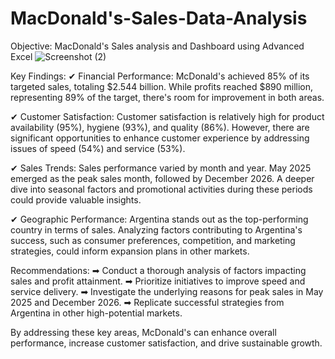 # MacDonald's-Sales-Data-Analysis

Objective: MacDonald's Sales analysis and Dashboard using Advanced Excel
![Screenshot (2)](https://github.com/user-attachments/assets/5c25f04e-d69c-46ab-b764-5c1a07f46cb0)

Key Findings: 
✔ Financial Performance:
  McDonald's achieved 85% of its targeted sales, totaling $2.544 billion. While profits reached $890 million, representing 89% of the target, there's room for improvement in both areas.
  
✔ Customer Satisfaction:
  Customer satisfaction is relatively high for product availability (95%), hygiene (93%), and quality (86%). However, there are significant opportunities to enhance customer experience by 
  addressing issues of speed (54%) and service (53%).

✔ Sales Trends:
  Sales performance varied by month and year. May 2025 emerged as the peak sales month, followed by December 2026. A deeper dive into seasonal factors and promotional activities during 
  these periods could provide valuable insights.
  
✔ Geographic Performance:
  Argentina stands out as the top-performing country in terms of sales. Analyzing factors contributing to Argentina's success, such as consumer preferences, competition, and marketing 
  strategies, could inform expansion plans in other markets. 
  
Recommendations:
➡ Conduct a thorough analysis of factors impacting sales and profit attainment.
➡ Prioritize initiatives to improve speed and service delivery.
➡ Investigate the underlying reasons for peak sales in May 2025 and December 2026.
➡ Replicate successful strategies from Argentina in other high-potential markets.

By addressing these key areas, McDonald's can enhance overall performance, increase customer satisfaction, and drive sustainable growth.











